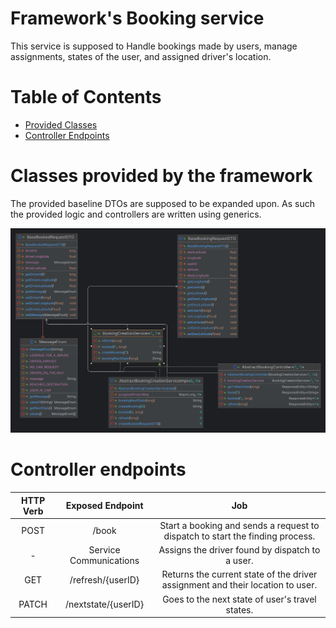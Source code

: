# Framework's Booking service

This service is supposed to Handle bookings made by users, manage assignments, states of the user, and assigned driver's location.

# Table of Contents

* [Provided Classes](#classes-provided-in-the-framework)
* [Controller Endpoints](#controller-endpoints)

# Classes provided by the framework

The provided baseline DTOs are supposed to be expanded upon. As such the provided logic and controllers are written using generics.

<p align="center">
  <img width="1000" src="../../../../../../../../../images/Booking-Service.png" alt="Project Architecture">
</p>

# Controller endpoints

<center>

| HTTP Verb |    Exposed Endpoint    |                                      Job                                       |
|:---------:|:----------------------:|:------------------------------------------------------------------------------:|
|   POST    |         /book          | Start a booking and sends a request to dispatch to start the finding process.  |  
|     -     | Service Communications |                Assigns the driver found by dispatch to a user.                 |
|    GET    |   /refresh/{userID}    | Returns the current state of the driver assignment and their location to user. |
|   PATCH   |  /nextstate/{userID}   |                Goes to the next state of user's travel states.                 |

</center>


